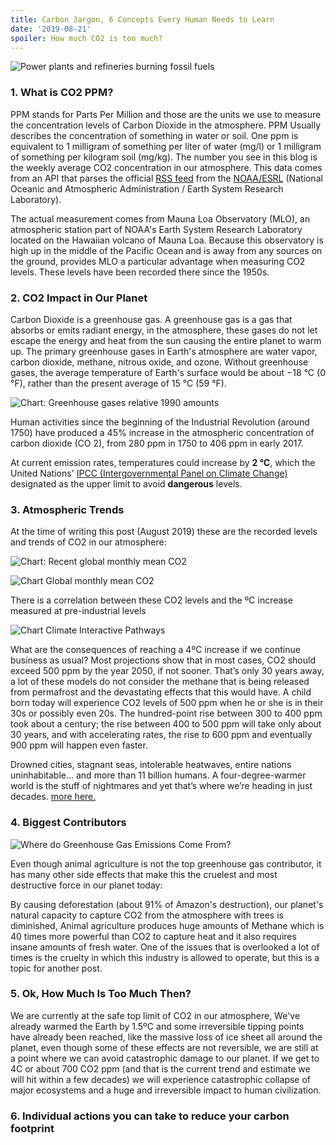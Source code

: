 ```yaml
---
title: Carbon Jargon, 6 Concepts Every Human Needs to Learn
date: '2019-08-21'
spoiler: How much CO2 is too much?
---
```


![Power plants and refineries burning fossil fuels](./malcolm-lightbody-4MbiKlr1kgU-unsplash.jpg "Photo by Malcolm Lightbody on Unsplash")

### 1. What is CO2 PPM?
PPM stands for Parts Per Million and those are the units we use to measure the concentration levels of Carbon Dioxide in the atmosphere.  PPM Usually describes the concentration of something in water or soil. One ppm is equivalent to 1 milligram of something per liter of water (mg/l) or 1 milligram of something per kilogram soil (mg/kg). The number you see in this blog is the weekly average CO2 concentration in our atmosphere. This data comes from an API that parses the official [RSS feed](http://www.esrl.noaa.gov/gmd/webdata/ccgg/trends/rss.xml) from the [NOAA/ESRL](https://www.esrl.noaa.gov/) (National Oceanic and Atmospheric Administration / Earth System Research Laboratory).

The actual measurement comes from Mauna Loa Observatory (MLO), an atmospheric station part of NOAA's Earth System Research Laboratory located on the Hawaiian volcano of Mauna Loa. Because this observatory is high up in the middle of the Pacific Ocean and is away from any sources on the ground, provides MLO a particular advantage when measuring CO2 levels. These levels have been recorded there since the 1950s.

### 2. CO2 Impact in Our Planet
Carbon Dioxide is a greenhouse gas. A greenhouse gas is a gas that absorbs or emits radiant energy, in the atmosphere, these gases do not let escape the energy and heat from the sun causing the entire planet to warm up. The primary greenhouse gases in Earth's atmosphere are water vapor, carbon dioxide, methane, nitrous oxide, and ozone. Without greenhouse gases, the average temperature of Earth's surface would be about −18 °C (0 °F), rather than the present average of 15 °C (59 °F).

![Chart: Greenhouse gases relative 1990 amounts](./aggi_stackedarea_1979-2017_620.jpg "Greenhouse gases relative 1990 amounts")

Human activities since the beginning of the Industrial Revolution (around 1750) have produced a 45% increase in the atmospheric concentration of carbon dioxide (CO
2), from 280 ppm in 1750 to 406 ppm in early 2017.

At current emission rates, temperatures could increase by **2 °C**, which the United Nations' [IPCC (Intergovernmental Panel on Climate Change)](https://www.ipcc.ch/) designated as the upper limit to avoid **dangerous** levels.

### 3. Atmospheric Trends
At the time of writing this post (August 2019) these are the recorded levels and trends of CO2 in our atmosphere:

![Chart: Recent global monthly mean CO2](./co2_trend_gl.png "Recent global monthly mean CO2")

![Chart Global monthly mean CO2](./co2_trend_all_gl.png "Global monthly mean CO2")

There is a correlation between these CO2 levels and the ºC increase measured at pre-industrial levels

![Chart Climate Interactive Pathways](./2015-1215_climate-interactive_pathways.png "Climate Interactive Pathways")

What are the consequences of reaching a 4ºC increase if we continue business as usual? Most projections show that in most cases, CO2 should exceed 500 ppm by the year 2050, if not sooner. That’s only 30 years away, a lot of these models do not consider the methane that is being released from permafrost and the devastating effects that this would have. A child born today will experience CO2 levels of 500 ppm when he or she is in their 30s or possibly even 20s. The hundred-point rise between 300 to 400 ppm took about a century; the rise between 400 to 500 ppm will take only about 30 years, and with accelerating rates, the rise to 600 ppm and eventually 900 ppm will happen even faster.

Drowned cities, stagnant seas, intolerable heatwaves, entire nations uninhabitable… and more than 11 billion humans. A four-degree-warmer world is the stuff of nightmares and yet that’s where we’re heading in just decades. [more here.](https://www.theguardian.com/environment/2019/may/18/climate-crisis-heat-is-on-global-heating-four-degrees-2100-change-way-we-live)

### 4. Biggest Contributors

![Where do Greenhouse Gas Emissions Come From?](./uc_climatechange_illustrations_greenhouse-gas-emissions.png "Where do Greenhouse Gas Emissions Come From?")

Even though animal agriculture is not the top greenhouse gas contributor, it has many other side effects that make this the cruelest and most destructive force in our planet today:

By causing deforestation (about 91% of Amazon's destruction), our planet's natural capacity to capture CO2 from the atmosphere with trees is diminished, Animal agriculture produces huge amounts of Methane which is 40 times more powerful than CO2 to capture heat and it also requires insane amounts of fresh water. One of the issues that is overlooked a lot of times is the cruelty in which this industry is allowed to operate, but this is a topic for another post.

### 5. Ok, How Much Is Too Much Then?
We are currently at the safe top limit of CO2 in our atmosphere, We've already warmed the Earth by 1.5ºC and some irreversible tipping points have already been reached, like the massive loss of ice sheet all around the planet, even though some of these effects are not reversible, we are still at a point where we can avoid catastrophic damage to our planet. If we get to 4C or about 700 CO2 ppm (and that is the current trend and estimate we will hit within a few decades) we will experience catastrophic collapse of major ecosystems and a huge and irreversible impact to human civilization.


### 6. Individual actions you can take to reduce your carbon footprint




